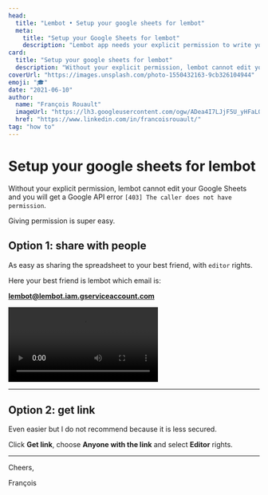 ```yaml
---
head:
  title: "Lembot • Setup your google sheets for lembot"
  meta:
    title: "Setup your Google Sheets for lembot"
    description: "Lembot app needs your explicit permission to write your lemlist campaign result into your sheet. Hopefully it's super easy and 100% secure"
card:
  title: "Setup your google sheets for lembot"
  description: "Without your explicit permission, lembot cannot edit your Google Sheets. Hopefully it's a one-time super easy setup."
coverUrl: "https://images.unsplash.com/photo-1550432163-9cb326104944"
emoji: "🎓"
date: "2021-06-10"
author:
  name: "François Rouault"
  imageUrl: "https://lh3.googleusercontent.com/ogw/ADea4I7LJjF5U_yHFaLQIoNCysLkiEHPLHnWKxj0i1SadVY=s32-c-mo"
  href: "https://www.linkedin.com/in/francoisrouault/"
tag: "how to"
---
```


# Setup your google sheets for lembot

Without your explicit permission, lembot cannot edit your Google Sheets and you will get a Google API error `[403] The caller does not have permission`.

Giving permission is super easy.

## Option 1: share with people

As easy as sharing the spreadsheet to your best friend, with `editor` rights.

Here your best friend is lembot which email is:

**lembot@lembot.iam.gserviceaccount.com**

![demo - share google sheets with lembot](https://user-images.githubusercontent.com/2499356/151676982-0de85dd4-ff35-46c6-bf3e-58da81c2f27f.mp4)

---

## Option 2: get link

Even easier but I do not recommend because it is less secured.

Click **Get link**, choose **Anyone with the link** and select **Editor** rights.

---

Cheers,

François
